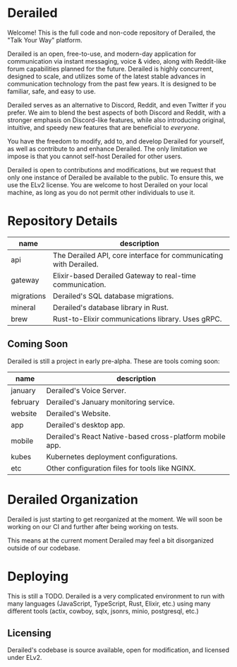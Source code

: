 # Derailed

Welcome! This is the full code and non-code repository of Derailed, the "Talk Your Way" platform.

Derailed is an open, free-to-use, and modern-day application for communication via instant messaging, voice & video, along with Reddit-like forum capabilities planned for the future. Derailed is highly concurrent, designed to scale, and utilizes some of the latest stable advances in communication technology from the past few years. It is designed to be familiar, safe, and easy to use.

Derailed serves as an alternative to Discord, Reddit, and even Twitter if you prefer. We aim to blend the best aspects of both Discord and Reddit, with a stronger emphasis on Discord-like features, while also introducing original, intuitive, and speedy new features that are beneficial to *everyone*.

You have the freedom to modify, add to, and develop Derailed for yourself, as well as contribute to and enhance Derailed. The only limitation we impose is that you cannot self-host Derailed for other users.

Derailed is open to contributions and modifications, but we request that only one instance of Derailed be available to the public. To ensure this, we use the ELv2 license. You are welcome to host Derailed on your local machine, as long as you do not permit other individuals to use it.

# Repository Details

| name          | description                                                       |
| ------------- | ----------------------------------------------------------------- |
| api           | The Derailed API, core interface for communicating with Derailed. |
| gateway       | Elixir-based Derailed Gateway to real-time communication.         |
| migrations    | Derailed's SQL database migrations.                               |
| mineral       | Derailed's database library in Rust.                              |
| brew          | Rust-to-Elixir communications library. Uses gRPC.                 |

## Coming Soon

Derailed is still a project in early pre-alpha. These are tools coming soon:

| name          | description                                                       |
| ------------- | ----------------------------------------------------------------- |
| january       | Derailed's Voice Server.                                          |
| february      | Derailed's January monitoring service.                            |
| website       | Derailed's Website.                                               |
| app           | Derailed's desktop app.                                           |
| mobile        | Derailed's React Native-based cross-platform mobile app.          |
| kubes         | Kubernetes deployment configurations.                             |
| etc           | Other configuration files for tools like NGINX.                   |

# Derailed Organization

Derailed is just starting to get reorganized at the moment. We will soon be working on
our CI and further after being working on tests.

This means at the current moment Derailed may feel a bit disorganized outside of our codebase.

# Deploying

This is still a TODO. Derailed is a very complicated environment to run with many
languages (JavaScript, TypeScript, Rust, Elixir, etc.) using many different
tools (actix, cowboy, sqlx, jsonrs, minio, postgresql, etc.)

## Licensing

Derailed's codebase is source available, open for modification, and licensed under ELv2.
